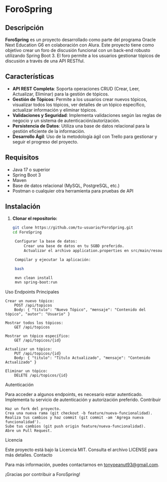 # ForoSpring

## Descripción

**ForoSpring** es un proyecto desarrollado como parte del programa Oracle Next Education G6 en colaboración con Alura. Este proyecto tiene como objetivo crear un foro de discusión funcional con un back-end robusto utilizando Spring Boot 3. El foro permite a los usuarios gestionar tópicos de discusión a través de una API RESTful.

## Características

- **API REST Completa**: Soporta operaciones CRUD (Crear, Leer, Actualizar, Eliminar) para la gestión de tópicos.
- **Gestión de Tópicos**: Permite a los usuarios crear nuevos tópicos, visualizar todos los tópicos, ver detalles de un tópico específico, actualizar información y eliminar tópicos.
- **Validaciones y Seguridad**: Implementa validaciones según las reglas de negocio y un sistema de autenticación/autorización.
- **Persistencia de Datos**: Utiliza una base de datos relacional para la gestión eficiente de la información.
- **Desarrollo Ágil**: Uso de la metodología ágil con Trello para gestionar y seguir el progreso del proyecto.

## Requisitos

- Java 17 o superior
- Spring Boot 3
- Maven
- Base de datos relacional (MySQL, PostgreSQL, etc.)
- Postman o cualquier otra herramienta para pruebas de API

## Instalación

1. **Clonar el repositorio:**
   ```bash
   git clone https://github.com/tu-usuario/ForoSpring.git
   cd ForoSpring

    Configurar la base de datos:
        Crear una base de datos en tu SGBD preferido.
        Actualizar el archivo application.properties en src/main/resources con tus credenciales de base de datos.

    Compilar y ejecutar la aplicación:

    bash

    mvn clean install
    mvn spring-boot:run

Uso
Endpoints Principales

    Crear un nuevo tópico:
        POST /api/topicos
        Body: { "titulo": "Nuevo Tópico", "mensaje": "Contenido del tópico", "autor": "Usuario" }

    Mostrar todos los tópicos:
        GET /api/topicos

    Mostrar un tópico específico:
        GET /api/topicos/{id}

    Actualizar un tópico:
        PUT /api/topicos/{id}
        Body: { "titulo": "Título Actualizado", "mensaje": "Contenido Actualizado" }

    Eliminar un tópico:
        DELETE /api/topicos/{id}

Autenticación

Para acceder a algunos endpoints, es necesario estar autenticado. Implementa tu servicio de autenticación y autorización preferido.
Contribuir

    Haz un fork del proyecto.
    Crea una nueva rama (git checkout -b feature/nueva-funcionalidad).
    Realiza tus cambios y haz commit (git commit -am 'Agrega nueva funcionalidad').
    Sube tus cambios (git push origin feature/nueva-funcionalidad).
    Abre un Pull Request.

Licencia

Este proyecto está bajo la Licencia MIT. Consulta el archivo LICENSE para más detalles.
Contacto

Para más información, puedes contactarnos en tonypeanut93@gmail.com.

¡Gracias por contribuir a ForoSpring!
